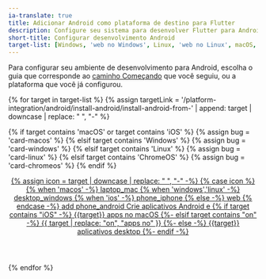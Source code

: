 ```yaml
---
ia-translate: true
title: Adicionar Android como plataforma de destino para Flutter
description: Configure seu sistema para desenvolver Flutter para Android.
short-title: Configurar desenvolvimento Android
target-list: [Windows, 'web no Windows', Linux, 'web no Linux', macOS, 'web no macOS', iOS, 'web no ChromeOS']
---
```


Para configurar seu ambiente de desenvolvimento para Android,
escolha o guia que corresponde ao [caminho Começando][] que você seguiu,
ou a plataforma que você já configurou.

<div class="card-grid">
{% for target in target-list %}
{% assign targetLink = '/platform-integration/android/install-android/install-android-from-' | append: target | downcase | replace: " ", "-" %}

  {% if target contains 'macOS' or target contains 'iOS' %}
    {% assign bug = 'card-macos' %}
  {% elsif target contains 'Windows' %}
    {% assign bug = 'card-windows' %}
  {% elsif target contains 'Linux' %}
    {% assign bug = 'card-linux' %}
  {% elsif target contains 'ChromeOS' %}
    {% assign bug = 'card-chromeos' %}
  {% endif %}

  <a class="card card-app-type {{bug}}" id="install-{{target | downcase}}" href="{{targetLink}}">
    <div class="card-body">
      <header class="card-title text-center">
        <span class="d-block h1">
          {% assign icon = target | downcase | replace: " ", "-" -%}
          {% case icon %}
          {% when 'macos' -%}
            <span class="material-symbols">laptop_mac</span>
          {% when 'windows','linux' -%}
            <span class="material-symbols">desktop_windows</span>
          {% when 'ios' -%}
            <span class="material-symbols">phone_iphone</span>
          {% else -%}
            <span class="material-symbols">web</span>
          {% endcase -%}
          <span class="material-symbols">add</span>
          <span class="material-symbols">phone_android</span>
        </span>
        <span class="text-muted d-block">
        Crie aplicativos Android e
        {% if target contains "iOS" -%}
         {{target}} apps no macOS
        {%- elsif target contains "on" -%}
        {{ target | replace: "on", "apps no" }}
        {%- else -%}
        {{target}} aplicativos desktop
        {%- endif -%}
        </span>
      </header>
    </div>
  </a>
{% endfor %}
</div>

[caminho Começando]: /get-started/install
